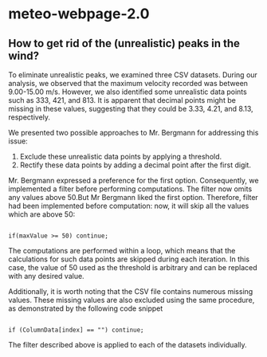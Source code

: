 # meteo-webpage-2.0

## How to get rid of the (unrealistic) peaks in the wind?

To eliminate unrealistic peaks, we examined three CSV datasets. During our analysis, we observed that the maximum velocity recorded was between 9.00-15.00 m/s. However, we also identified some unrealistic data points such as 333, 421, and 813. It is apparent that decimal points might be missing in these values, suggesting that they could be 3.33, 4.21, and 8.13, respectively.

We presented two possible approaches to Mr. Bergmann for addressing this issue:

1. Exclude these unrealistic data points by applying a threshold.
2. Rectify these data points by adding a decimal point after the first digit.

Mr. Bergmann expressed a preference for the first option. Consequently, we implemented a filter before performing computations. The filter now omits any values above 50.But Mr Bergmann liked the first option. Therefore, filter had been implemented before computation: now, it will skip all the values which are above 50:

```

if(maxValue >= 50) continue;

```

The computations are performed within a loop, which means that the calculations for such data points are skipped during each iteration. In this case, the value of 50 used as the threshold is arbitrary and can be replaced with any desired value.

Additionally, it is worth noting that the CSV file contains numerous missing values. These missing values are also excluded using the same procedure, as demonstrated by the following code snippet

```

if (ColumnData[index] == "") continue;

```

The filter described above is applied to each of the datasets individually.
